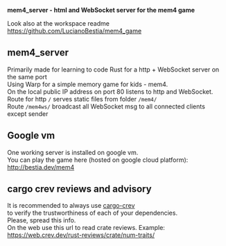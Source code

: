 **mem4_server - html and WebSocket server for the mem4 game**

[comment]: # (lmake_readme cargo.toml data start)

[comment]: # (lmake_readme cargo.toml data end)  
Look also at the workspace readme https://github.com/LucianoBestia/mem4_game  

## mem4_server
Primarily made for learning to code Rust for a http + WebSocket server on the same port  
Using Warp for a simple memory game for kids - mem4.  
On the local public IP address on port 80 listens to http and WebSocket.  
Route for http `/` serves static files from folder `/mem4/`  
Route `/mem4ws/` broadcast all WebSocket msg to all connected clients except sender  

## Google vm
One working server is installed on google vm.  
You can play the game here (hosted on google cloud platform):  
http://bestia.dev/mem4  

## cargo crev reviews and advisory

It is recommended to always use [cargo-crev](https://github.com/crev-dev/cargo-crev)  
to verify the trustworthiness of each of your dependencies.  
Please, spread this info.  
On the web use this url to read crate reviews. Example:  
<https://web.crev.dev/rust-reviews/crate/num-traits/>  


